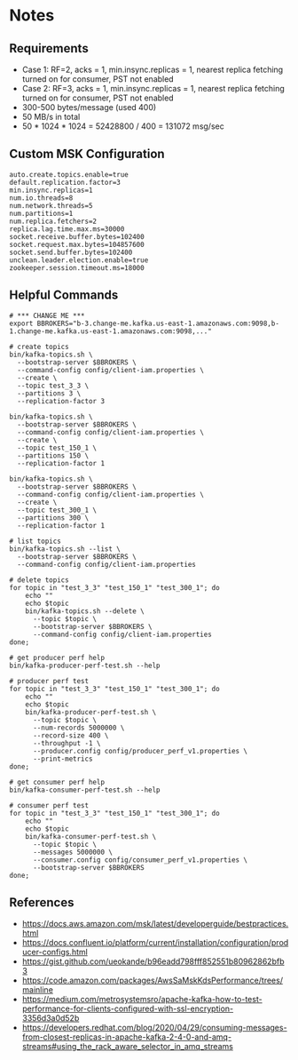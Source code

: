 # Notes

## Requirements

- Case 1: RF=2, acks = 1, min.insync.replicas = 1, nearest replica fetching turned on for consumer, PST not enabled
- Case 2: RF=3, acks = 1, min.insync.replicas = 1, nearest replica fetching turned on for consumer, PST not enabled
- 300-500 bytes/message (used 400)
- 50 MB/s in total
- 50 * 1024 * 1024 = 52428800 / 400 = 131072 msg/sec

## Custom MSK Configuration

```properties
auto.create.topics.enable=true
default.replication.factor=3
min.insync.replicas=1
num.io.threads=8
num.network.threads=5
num.partitions=1
num.replica.fetchers=2
replica.lag.time.max.ms=30000
socket.receive.buffer.bytes=102400
socket.request.max.bytes=104857600
socket.send.buffer.bytes=102400
unclean.leader.election.enable=true
zookeeper.session.timeout.ms=18000
```
## Helpful Commands

```shell
# *** CHANGE ME ***
export BBROKERS="b-3.change-me.kafka.us-east-1.amazonaws.com:9098,b-1.change-me.kafka.us-east-1.amazonaws.com:9098,..."
```

```shell
# create topics
bin/kafka-topics.sh \
  --bootstrap-server $BBROKERS \
  --command-config config/client-iam.properties \
  --create \
  --topic test_3_3 \
  --partitions 3 \
  --replication-factor 3

bin/kafka-topics.sh \
  --bootstrap-server $BBROKERS \
  --command-config config/client-iam.properties \
  --create \
  --topic test_150_1 \
  --partitions 150 \
  --replication-factor 1

bin/kafka-topics.sh \
  --bootstrap-server $BBROKERS \
  --command-config config/client-iam.properties \
  --create \
  --topic test_300_1 \
  --partitions 300 \
  --replication-factor 1
```

```shell
# list topics
bin/kafka-topics.sh --list \
  --bootstrap-server $BBROKERS \
  --command-config config/client-iam.properties
```

```shell
# delete topics
for topic in "test_3_3" "test_150_1" "test_300_1"; do
    echo ""
    echo $topic
    bin/kafka-topics.sh --delete \
      --topic $topic \
      --bootstrap-server $BBROKERS \
      --command-config config/client-iam.properties
done;
```

```shell
# get producer perf help
bin/kafka-producer-perf-test.sh --help

# producer perf test
for topic in "test_3_3" "test_150_1" "test_300_1"; do
    echo ""
    echo $topic
    bin/kafka-producer-perf-test.sh \
      --topic $topic \
      --num-records 5000000 \
      --record-size 400 \
      --throughput -1 \
      --producer.config config/producer_perf_v1.properties \
      --print-metrics
done;
```

```shell
# get consumer perf help
bin/kafka-consumer-perf-test.sh --help

# consumer perf test
for topic in "test_3_3" "test_150_1" "test_300_1"; do
    echo ""
    echo $topic
    bin/kafka-consumer-perf-test.sh \
      --topic $topic \
      --messages 5000000 \
      --consumer.config config/consumer_perf_v1.properties \
      --bootstrap-server $BBROKERS
done;

```

## References

- <https://docs.aws.amazon.com/msk/latest/developerguide/bestpractices.html>
- <https://docs.confluent.io/platform/current/installation/configuration/producer-configs.html>
- <https://gist.github.com/ueokande/b96eadd798fff852551b80962862bfb3>
- <https://code.amazon.com/packages/AwsSaMskKdsPerformance/trees/mainline>
- <https://medium.com/metrosystemsro/apache-kafka-how-to-test-performance-for-clients-configured-with-ssl-encryption-3356d3a0d52b>
- <https://developers.redhat.com/blog/2020/04/29/consuming-messages-from-closest-replicas-in-apache-kafka-2-4-0-and-amq-streams#using_the_rack_aware_selector_in_amq_streams>
